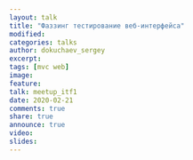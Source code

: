 ```yaml
---
layout: talk
title: "Фаззинг тестирование веб-интерфейса"
modified:
categories: talks
author: dokuchaev_sergey
excerpt:
tags: [mvc web]
image:
feature:
talk: meetup_itf1
date: 2020-02-21
comments: true
share: true
announce: true
video: 
slides: 
---
```


<!-- * Узнаете про canvas, svg, d3js и циклические связные графы -->